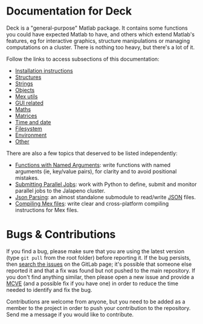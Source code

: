 # Documentation for Deck

Deck is a "general-purpose" Matlab package.
It contains some functions you could have expected Matlab to have, and others which extend Matlab's features, eg for interactive graphics, structure manipulations or managing computations on a cluster. There is nothing too heavy, but there's a lot of it.

Follow the links to access subsections of this documentation:

 - [Installation instructions](install)
 - [Structures](struct)
 - [Strings](string)
 - [Objects](object)
 - [Mex utils](mex)
 - [GUI related](gui)
 - [Maths](maths)
 - [Matrices](matrix)
 - [Time and date](time)
 - [Filesystem](filesystem)
 - [Environment](environment)
 - [Other](util)

There are also a few topics that deserved to be listed independently:

- [Functions with Named Arguments](kwargs): write functions with named arguments (ie, key/value pairs), for clarity and to avoid positional mistakes.
- [Submitting Parallel Jobs](mapred): work with Python to define, submit and monitor parallel jobs to the Jalapeno cluster.
- [Json Parsing](json): an almost standalone submodule to read/write [JSON](https://en.wikipedia.org/wiki/JSON) files.
- [Compiling Mex files](mex): write clear and cross-platform compiling instructions for Mex files.

# Bugs & Contributions

If you find a bug, please make sure that you are using the latest version (type `git pull` from the root folder) before reporting it. If the bug persists, then [search the issues](https://git.fmrib.ox.ac.uk/jhadida/deck/issues) on the GitLab page; it's possible that someone else reported it and that a fix was found but not pushed to the main repository. If you don't find anything similar, then please open a new issue and provide a [MCVE](http://stackoverflow.com/help/mcve) (and a possible fix if you have one) in order to reduce the time needed to identify and fix the bug.

Contributions are welcome from anyone, but you need to be added as a member to the project in order to push your contribution to the repository. Send me a message if you would like to contribute.
